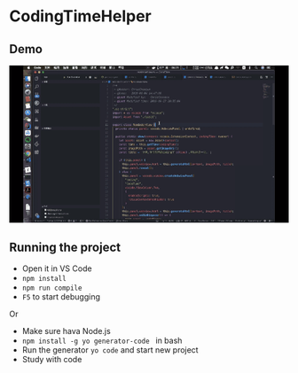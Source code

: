 # CodingTimeHelper
## Demo
![demo](demo.gif)

## Running the project
- Open it in VS Code
- `npm install`
- `npm run compile`
- `F5` to start debugging

Or
- Make sure hava Node.js
- `npm install -g yo generator-code
` in bash
- Run the generator `yo code` and start new project
- Study with code